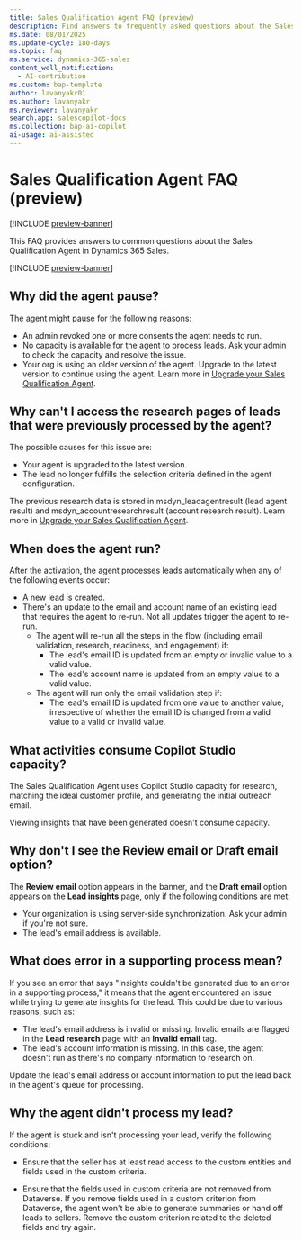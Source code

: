 ```yaml
---
title: Sales Qualification Agent FAQ (preview)
description: Find answers to frequently asked questions about the Sales Qualification Agent in Dynamics 365 Sales.
ms.date: 08/01/2025
ms.update-cycle: 180-days
ms.topic: faq
ms.service: dynamics-365-sales
content_well_notification:
  - AI-contribution
ms.custom: bap-template
author: lavanyakr01
ms.author: lavanyakr
ms.reviewer: lavanyakr
search.app: salescopilot-docs
ms.collection: bap-ai-copilot
ai-usage: ai-assisted
---
```


# Sales Qualification Agent FAQ (preview)


[!INCLUDE [preview-banner](~/../shared-content/shared/preview-includes/preview-banner.md)]

This FAQ provides answers to common questions about the Sales Qualification Agent in Dynamics 365 Sales.

[!INCLUDE [preview-banner](~/../shared-content/shared/preview-includes/preview-note-d365.md)]

## Why did the agent pause?

The agent might pause for the following reasons:

- An admin revoked one or more consents the agent needs to run.
- No capacity is available for the agent to process leads. Ask your admin to check the capacity and resolve the issue.
- Your org is using an older version of the agent. Upgrade to the latest version to continue using the agent. Learn more in [Upgrade your Sales Qualification Agent](upgrade-sales-qualification-agent.md).

## Why can't I access the research pages of leads that were previously processed by the agent?

The possible causes for this issue are:

- Your agent is upgraded to the latest version.
- The lead no longer fulfills the selection criteria defined in the agent configuration.

The previous research data is stored in msdyn_leadagentresult (lead agent result) and msdyn_accountresearchresult (account research result). Learn more in [Upgrade your Sales Qualification Agent](upgrade-sales-qualification-agent.md).


<a name="trigger-events"></a>
## When does the agent run?

After the activation, the agent processes leads automatically when any of the following events occur:

- A new lead is created.
- There's an update to the email and account name of an existing lead that requires the agent to re-run. Not all updates trigger the agent to re-run. 
    - The agent will re-run all the steps in the flow (including email validation, research, readiness, and engagement) if:
        - The lead's email ID is updated from an empty or invalid value to a valid value.
        - The lead's account name is updated from an empty value to a valid value.
     - The agent will run only the email validation step if:
         - The lead's email ID is updated from one value to another value, irrespective of whether the email ID is changed from a valid value to a valid or invalid value.

## What activities consume Copilot Studio capacity?

The Sales Qualification Agent uses Copilot Studio capacity for research, matching the ideal customer profile, and generating the initial outreach email.

Viewing insights that have been generated doesn't consume capacity.

<a name="cant-see-email-options"></a>
## Why don't I see the **Review email** or **Draft email** option?

The **Review email** option appears in the banner, and the **Draft email** option appears on the **Lead insights** page, only if the following conditions are met:

- Your organization is using server-side synchronization. Ask your admin if you're not sure.
- The lead's email address is available.  


## What does error in a supporting process mean?

If you see an error that says "Insights couldn't be generated due to an error in a supporting process," it means that the agent encountered an issue while trying to generate insights for the lead. This could be due to various reasons, such as:

- The lead's email address is invalid or missing. Invalid emails are flagged in the **Lead research** page with an **Invalid email** tag. 
- The lead's account information is missing. In this case, the agent doesn't run as there's no company information to research on. 

Update the lead's email address or account information to put the lead back in the agent's queue for processing.

## Why the agent didn't process my lead?

If the agent is stuck and isn't processing your lead, verify the following conditions:

- Ensure that the seller has at least read access to the custom entities and fields used in the custom criteria.

- Ensure that the fields used in custom criteria are not removed from Dataverse. If you remove fields used in a custom criterion from Dataverse, the agent won't be able to generate summaries or hand off leads to sellers. Remove the custom criterion related to the deleted fields and try again.